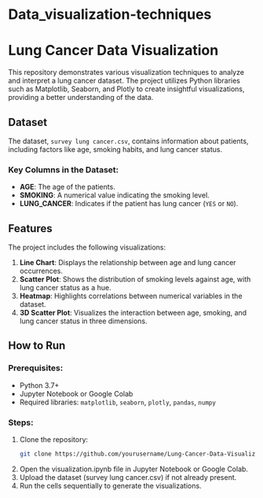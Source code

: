 # Data_visualization-techniques
# Lung Cancer Data Visualization

This repository demonstrates various visualization techniques to analyze and interpret a lung cancer dataset. The project utilizes Python libraries such as Matplotlib, Seaborn, and Plotly to create insightful visualizations, providing a better understanding of the data.

## Dataset

The dataset, `survey lung cancer.csv`, contains information about patients, including factors like age, smoking habits, and lung cancer status.

### Key Columns in the Dataset:
- **AGE**: The age of the patients.
- **SMOKING**: A numerical value indicating the smoking level.
- **LUNG_CANCER**: Indicates if the patient has lung cancer (`YES` or `NO`).

## Features

The project includes the following visualizations:
1. **Line Chart**: Displays the relationship between age and lung cancer occurrences.
2. **Scatter Plot**: Shows the distribution of smoking levels against age, with lung cancer status as a hue.
3. **Heatmap**: Highlights correlations between numerical variables in the dataset.
4. **3D Scatter Plot**: Visualizes the interaction between age, smoking, and lung cancer status in three dimensions.

## How to Run

### Prerequisites:
- Python 3.7+
- Jupyter Notebook or Google Colab
- Required libraries: `matplotlib`, `seaborn`, `plotly`, `pandas`, `numpy`

### Steps:
1. Clone the repository:
   ```bash
   git clone https://github.com/yourusername/Lung-Cancer-Data-Visualization.git
2. Open the visualization.ipynb file in Jupyter Notebook or Google Colab.
3. Upload the dataset (survey lung cancer.csv) if not already present.
4. Run the cells sequentially to generate the visualizations.

